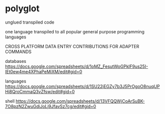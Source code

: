 # polyglot
unglued transpiled code 

one language transpiled to all popular general purpose programming languages

CROSS PLATFORM DATA ENTRY CONTRIBUTIONS FOR ADAPTER COMMANDS

databases
  https://docs.google.com/spreadsheets/d/1oMZ_FesutWoGPklF9us25I-IEt0ew4me4XPhaPeMiXM/edit#gid=0
 
languages
  https://docs.google.com/spreadsheets/d/1SU22jEGZy7b3J5PrOgoO8nuqUPHi8QroCmmaQ3vZfsw/edit#gid=0

shell
  https://docs.google.com/spreadsheets/d/13VFQQWjCoArSuBK-7O8pzN2ZwuGdiJoLj9JfavSz7cg/edit#gid=0
